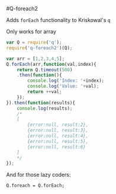 #Q-foreach2

Adds `forEach` functionality to Kriskowal's  `q`

Only works for array

```javascript
var Q = require('q');
require('q-foreach2')(Q);

var arr = [1,2,3,4,5];
Q.forEach(arr,function(val,index){
	return Q.timeout(500)
	.then(function(){
		console.log('Index: '+index);
		console.log('Value: '+val);
		return ++val;
	});
}).then(function(results){
	console.log(results);
	/*
	[
		{error:null, result:2},
		{error:null, result:3},
		{error:null, result:4},
		{error:null, result:5},
		{error:null, result:6}
	]
	*/
});
```

And for those lazy coders:
```
Q.foreach = Q.forEach;
```